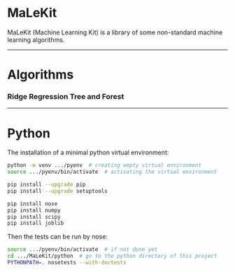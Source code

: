 # MaLeKit

MaLeKit (Machine Learning Kit) is a library
of some non-standard machine learning algorithms.

-------------------------------------------------------------------------------
# Algorithms

### Ridge Regression Tree and Forest

-------------------------------------------------------------------------------
# Python

The installation of a minimal python virtual environment:

```bash
python -m venv .../pyenv  # creating empty virtual environment
source .../pyenv/bin/activate  # activating the virtual environment

pip install --upgrade pip
pip install --upgrade setuptools

pip install nose
pip install numpy
pip install scipy
pip install joblib
```

Then the tests can be run by nose:
```bash
source .../pyenv/bin/activate  # if not done yet
cd .../MaLeKit/python  # go to the python directory of this project
PYTHONPATH=. nosetests --with-doctests
```
